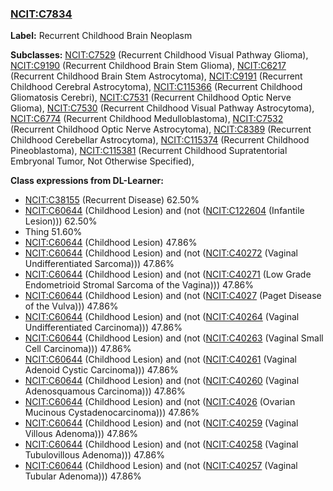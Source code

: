 
### [NCIT:C7834](http://purl.obolibrary.org/obo/NCIT_C7834)
**Label:** Recurrent Childhood Brain Neoplasm

**Subclasses:** [NCIT:C7529](http://purl.obolibrary.org/obo/NCIT_C7529) (Recurrent Childhood Visual Pathway Glioma), [NCIT:C9190](http://purl.obolibrary.org/obo/NCIT_C9190) (Recurrent Childhood Brain Stem Glioma), [NCIT:C6217](http://purl.obolibrary.org/obo/NCIT_C6217) (Recurrent Childhood Brain Stem Astrocytoma), [NCIT:C9191](http://purl.obolibrary.org/obo/NCIT_C9191) (Recurrent Childhood Cerebral Astrocytoma), [NCIT:C115366](http://purl.obolibrary.org/obo/NCIT_C115366) (Recurrent Childhood Gliomatosis Cerebri), [NCIT:C7531](http://purl.obolibrary.org/obo/NCIT_C7531) (Recurrent Childhood Optic Nerve Glioma), [NCIT:C7530](http://purl.obolibrary.org/obo/NCIT_C7530) (Recurrent Childhood Visual Pathway Astrocytoma), [NCIT:C6774](http://purl.obolibrary.org/obo/NCIT_C6774) (Recurrent Childhood Medulloblastoma), [NCIT:C7532](http://purl.obolibrary.org/obo/NCIT_C7532) (Recurrent Childhood Optic Nerve Astrocytoma), [NCIT:C8389](http://purl.obolibrary.org/obo/NCIT_C8389) (Recurrent Childhood Cerebellar Astrocytoma), [NCIT:C115374](http://purl.obolibrary.org/obo/NCIT_C115374) (Recurrent Childhood Pineoblastoma), [NCIT:C115381](http://purl.obolibrary.org/obo/NCIT_C115381) (Recurrent Childhood Supratentorial Embryonal Tumor, Not Otherwise Specified), 

**Class expressions from DL-Learner:**

- [NCIT:C38155](http://purl.obolibrary.org/obo/NCIT_C38155) (Recurrent Disease) 62.50%
- [NCIT:C60644](http://purl.obolibrary.org/obo/NCIT_C60644) (Childhood Lesion) and (not ([NCIT:C122604](http://purl.obolibrary.org/obo/NCIT_C122604) (Infantile Lesion))) 62.50%
- Thing 51.60%
- [NCIT:C60644](http://purl.obolibrary.org/obo/NCIT_C60644) (Childhood Lesion) 47.86%
- [NCIT:C60644](http://purl.obolibrary.org/obo/NCIT_C60644) (Childhood Lesion) and (not ([NCIT:C40272](http://purl.obolibrary.org/obo/NCIT_C40272) (Vaginal Undifferentiated Sarcoma))) 47.86%
- [NCIT:C60644](http://purl.obolibrary.org/obo/NCIT_C60644) (Childhood Lesion) and (not ([NCIT:C40271](http://purl.obolibrary.org/obo/NCIT_C40271) (Low Grade Endometrioid Stromal Sarcoma of the Vagina))) 47.86%
- [NCIT:C60644](http://purl.obolibrary.org/obo/NCIT_C60644) (Childhood Lesion) and (not ([NCIT:C4027](http://purl.obolibrary.org/obo/NCIT_C4027) (Paget Disease of the Vulva))) 47.86%
- [NCIT:C60644](http://purl.obolibrary.org/obo/NCIT_C60644) (Childhood Lesion) and (not ([NCIT:C40264](http://purl.obolibrary.org/obo/NCIT_C40264) (Vaginal Undifferentiated Carcinoma))) 47.86%
- [NCIT:C60644](http://purl.obolibrary.org/obo/NCIT_C60644) (Childhood Lesion) and (not ([NCIT:C40263](http://purl.obolibrary.org/obo/NCIT_C40263) (Vaginal Small Cell Carcinoma))) 47.86%
- [NCIT:C60644](http://purl.obolibrary.org/obo/NCIT_C60644) (Childhood Lesion) and (not ([NCIT:C40261](http://purl.obolibrary.org/obo/NCIT_C40261) (Vaginal Adenoid Cystic Carcinoma))) 47.86%
- [NCIT:C60644](http://purl.obolibrary.org/obo/NCIT_C60644) (Childhood Lesion) and (not ([NCIT:C40260](http://purl.obolibrary.org/obo/NCIT_C40260) (Vaginal Adenosquamous Carcinoma))) 47.86%
- [NCIT:C60644](http://purl.obolibrary.org/obo/NCIT_C60644) (Childhood Lesion) and (not ([NCIT:C4026](http://purl.obolibrary.org/obo/NCIT_C4026) (Ovarian Mucinous Cystadenocarcinoma))) 47.86%
- [NCIT:C60644](http://purl.obolibrary.org/obo/NCIT_C60644) (Childhood Lesion) and (not ([NCIT:C40259](http://purl.obolibrary.org/obo/NCIT_C40259) (Vaginal Villous Adenoma))) 47.86%
- [NCIT:C60644](http://purl.obolibrary.org/obo/NCIT_C60644) (Childhood Lesion) and (not ([NCIT:C40258](http://purl.obolibrary.org/obo/NCIT_C40258) (Vaginal Tubulovillous Adenoma))) 47.86%
- [NCIT:C60644](http://purl.obolibrary.org/obo/NCIT_C60644) (Childhood Lesion) and (not ([NCIT:C40257](http://purl.obolibrary.org/obo/NCIT_C40257) (Vaginal Tubular Adenoma))) 47.86%


